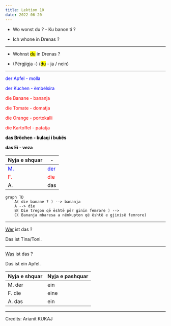 ```yaml
---
title: Lektion 10
date: 2022-06-20
---
```


- Wo wonst du ? - Ku banon ti ?

- Ich whone in Drenas ?

---

- Wohnst</u> <mark>du</mark> in Drenas ?

- (Përgjigja -) (<mark>du</mark> - ja / nein)

---

<p><span style="color:blue">der Apfel - molla</span></p>

<p><span style="color:blue">der Kuchen - ëmbëlsira</span></p>

<p><span style="color:red">die Banane - bananja</span></p>

<p><span style="color:red">die Tomate - domatja</span></p>

<p><span style="color:red">die Orange - portokalli</span></p>

<p><span style="color:red">die Kartoffel - patatja</span></p>

**<p><span style="color:black">das Bröchen - kulaqi i bukës</span></p>**

**<p><span style="color:black">das Ei - veza</span></p>**

| Nyja e shquar                       | -                                    |
| ----------------------------------- | ------------------------------------ |
| <span style="color:blue">M.</span>  | <span style="color:blue">der</span>  |
| <span style="color:red">F.</span>   | <span style="color:red">die</span>   |
| <span style="color:black">A.</span> | <span style="color:black">das</span> |

```mermaid
graph TD
    A( die banane ? ) --> bananja
    A --> die
    B( Die tregon që është për ginin femrore ) -->
    C( Bananja mbaresa a nënkupton që është e gjinisë femrore)
```

---

<p><u>Wer</u> ist das ?</p>

<p>Das ist Tina/Toni.</p>

---

<p><u>Was</u> ist das ?</p>

<p>Das ist ein Apfel.</p>

| Nyja e shquar | Nyja e pashquar |
| ------------- | --------------- |
| M. der        | ein             |
| F. die        | eine            |
| A. das        | ein             |

---

Credits: Arianit KUKAJ
